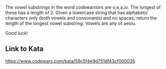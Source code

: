 The vowel substrings in the word codewarriors are o,e,a,io. The longest of these has a length of 2. Given a lowercase string that has alphabetic characters only (both vowels and consonants) and no spaces, return the length of the longest vowel substring. Vowels are any of aeiou.

Good luck!
## Link to Kata
https://www.codewars.com/kata/59c5f4e9d751df43cf000035